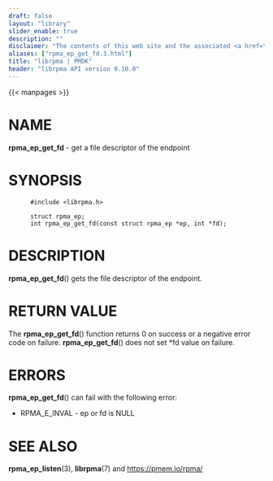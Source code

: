 ```yaml
---
draft: false
layout: "library"
slider_enable: true
description: ""
disclaimer: "The contents of this web site and the associated <a href=\"https://github.com/pmem\">GitHub repositories</a> are BSD-licensed open source."
aliases: ["rpma_ep_get_fd.3.html"]
title: "librpma | PMDK"
header: "librpma API version 0.10.0"
---
```

{{< manpages >}}

[comment]: <> (SPDX-License-Identifier: BSD-3-Clause)
[comment]: <> (Copyright 2020, Intel Corporation)

NAME
====

**rpma\_ep\_get\_fd** - get a file descriptor of the endpoint

SYNOPSIS
========

          #include <librpma.h>

          struct rpma_ep;
          int rpma_ep_get_fd(const struct rpma_ep *ep, int *fd);

DESCRIPTION
===========

**rpma\_ep\_get\_fd**() gets the file descriptor of the endpoint.

RETURN VALUE
============

The **rpma\_ep\_get\_fd**() function returns 0 on success or a negative
error code on failure. **rpma\_ep\_get\_fd**() does not set \*fd value
on failure.

ERRORS
======

**rpma\_ep\_get\_fd**() can fail with the following error:

-   RPMA\_E\_INVAL - ep or fd is NULL

SEE ALSO
========

**rpma\_ep\_listen**(3), **librpma**(7) and https://pmem.io/rpma/
